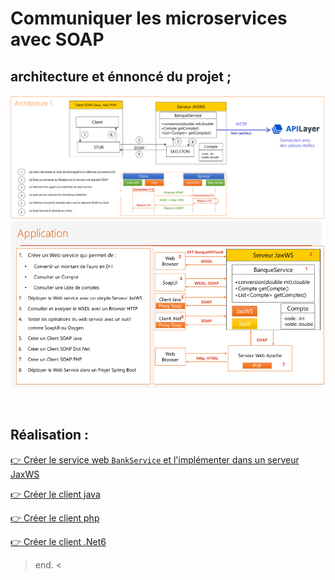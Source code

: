 # Communiquer les microservices avec SOAP


## architecture et énnoncé du projet ; 

<p align="center">
<img src="./images/2.png" > 
<img src="./images/1.png" >
</p>

<br>

## Réalisation : 

[ 👉 Créer le service web `BankService` et l'implémenter dans un serveur JaxWS ](./soap-ws/)


[ 👉 Créer le client java ](./java-client/)


[ 👉 Créer le client php ](./php-client/)


[ 👉 Créer le client .Net6 ](./.net-client/)



> end. <